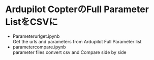 # Ardupilot CopterのFull Parameter ListをCSVに
- Parameterurlget.ipynb  
  Get the urls and parameters from Ardupilot Full Parameter list
- parametercompare.ipynb  
   parameter files convert csv and Compare side by side

